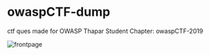 # owaspCTF-dump
ctf ques made for OWASP Thapar Student Chapter: owaspCTF-2019

<img src="frontpage.png"   alt="frontpage" />
